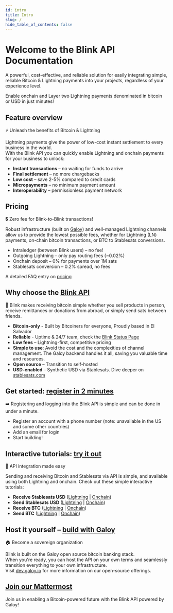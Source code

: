 ```yaml
---
id: intro
title: Intro
slug: /
hide_table_of_contents: false
---
```


# Welcome to the Blink API Documentation

A powerful, cost-effective, and reliable solution for easily integrating simple, reliable Bitcoin & Lightning payments into your projects, regardless of your experience level.

Enable onchain and Layer two Lightning payments denominated in bitcoin or USD in just minutes!

## Feature overview
⚡ Unleash the benefits of Bitcoin & Lightning

Lightning payments give the power of low-cost instant settlement to every business in the world.<br />
With the Blink API you can quickly enable Lightning and onchain payments for your business to unlock:

* **Instant transactions** – no waiting for funds to arrive
* **Final settlement** – no more chargebacks
* **Low cost** – save 2-5% compared to credit cards
* **Micropayments** – no minimum payment amount
* **Interoperability** – permissionless payment network

## Pricing
💲 Zero fee for Blink-to-Blink transactions!

Robust infrastructure (built on [Galoy](https://dev.galoy.io)) and well-managed Lightning channels allow us to provide the lowest possible fees, whether for Lightning (LN) payments, on-chain bitcoin transactions, or BTC to Stablesats conversions.

* Intraledger (between Blink users) – no fee!
* Outgoing Lightning – only pay routing fees (~0.02%)
* Onchain deposit – 0% for payments over 1M sats
* Stablesats conversion – 0.2% spread, no fees

A detailed FAQ entry on [pricing](https://faq.blink.sv/transaction-fees/what-are-the-transaction-fees-for-using-blink-wallet)

## Why choose the [Blink API](/api)
📖 Blink makes receiving bitcoin simple whether you sell products in person, receive remittances or donations from abroad, or simply send sats between friends.

* **Bitcoin-only** - Built by Bitcoiners for everyone, Proudly based in El Salvador
* **Reliable** - Uptime & 24/7 team, check the [Blink Status Page](https://blink.statuspage.io/)
* **Low fees** – Lightning-first, competitive pricing
* **Simple to use**: Avoid the cost and the complexities of channel management. The Galoy backend handles it all, saving you valuable time and resources.
* **Open source** – Transition to self-hosted
* **USD-enabled** – Synthetic USD via Stablesats. Dive deeper on [stablesats.com](https://stablesats.com/)

## Get started: [register in 2 minutes](/api/auth)
➡️ Registering and logging into the Blink API is simple and can be done in under a minute.

* Register an account with a phone number (note: unavailable in the US and some other countries)
* Add an email for login
* Start building!

## Interactive tutorials: [try it out](/api#-tutorials)
🧪 API integration made easy

Sending and receiving Bitcoin and Stablesats via API is simple, and available using both Lightning and onchain. Check out these simple interactive tutorials:
* **Receive Stablesats USD** ([Lightning](/api/usd-ln-receive) | [Onchain](/api/usd-onchain-receive))
* **Send Stablesats USD** ([Lightning](/api/usd-ln-send) | [Onchain](/api/usd-onchain-send))
* **Receive BTC** ([Lightning](/api/btc-ln-receive) | [Onchain](/api/btc-onchain-receive))
* **Send BTC** ([Lightning](/api/btc-ln-send) | [Onchain](/api/btc-onchain-send))

## Host it yourself – [build with Galoy](https://dev.galoy.io)
🏠 Become a sovereign organization

Blink is built on the Galoy open source bitcoin banking stack.<br />
When you're ready, you can host the API on your own terms and seamlessly transition everything to your own infrastructure.<br />
Visit [dev.galoy.io](https://dev.galoy.io) for more information on our open-source offerings.

## [Join our Mattermost](https://chat.galoy.io/)

Join us in enabling a Bitcoin-powered future with the Blink API powered by Galoy!
